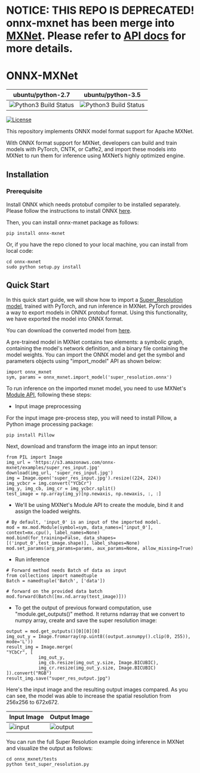 
NOTICE: THIS REPO IS DEPRECATED! onnx-mxnet has been merge into [MXNet](https://github.com/apache/incubator-mxnet/tree/master/python/mxnet/contrib/onnx/_import). 
Please refer to [API docs](http://mxnet.incubator.apache.org/versions/1.2.0/api/python/contrib/onnx.html) for more details.
=======
# ONNX-MXNet

| ubuntu/python-2.7 | ubuntu/python-3.5 |
|---------|---------|
| ![Python3 Build Status](https://codebuild.us-east-1.amazonaws.com/badges?uuid=eyJlbmNyeXB0ZWREYXRhIjoiYm1ua2NEc3E5b3JIaUdnOGpjNHQ1Nmc3eWRCRnN0U2hXSTFsV0R4bnFhMjBkVDhSYWZHVUxPYXBzZjRyR0NKbGp4S0dQczhIckQ4VU8yNEJITEdKMXlFPSIsIml2UGFyYW1ldGVyU3BlYyI6IkVTUzNPYm5JdkxpOFFPaTMiLCJtYXRlcmlhbFNldFNlcmlhbCI6MX0%3D&branch=master) | ![Python3 Build Status](https://codebuild.us-east-1.amazonaws.com/badges?uuid=eyJlbmNyeXB0ZWREYXRhIjoiVyttUUV3YzFCNnA2ZUJRTkwzQThTMVhzRW1GRGxZUFF3UXNFV05ZZE5ZWHYwcU84VEptcXc4ZE5kNVFPeVFpWWdoeDFxSGhMTGlGdjE0R2JRbnpPQStzPSIsIml2UGFyYW1ldGVyU3BlYyI6IkpmdjZVZytGOXRvQmU5VWgiLCJtYXRlcmlhbFNldFNlcmlhbCI6MX0%3D&branch=master) |

[![License](https://img.shields.io/badge/License-Apache%202.0-blue.svg)](https://opensource.org/licenses/Apache-2.0)

This repository implements ONNX model format support for Apache MXNet.

With ONNX format support for MXNet, developers can build and train models with PyTorch, CNTK, or Caffe2, and import these models into MXNet to run them for inference using MXNet’s highly optimized engine.

## Installation
### Prerequisite
Install ONNX which needs protobuf compiler to be installed separately. Please follow the instructions to install ONNX [here](https://github.com/onnx/onnx).

Then, you can install onnx-mxnet package as follows:

```
pip install onnx-mxnet
```
Or, if you have the repo cloned to your local machine, you can install from local code:
```
cd onnx-mxnet
sudo python setup.py install
```

## Quick Start

In this quick start guide, we will show how to import a [Super_Resolution model](http://pytorch.org/tutorials/advanced/super_resolution_with_caffe2.html), trained with PyTorch,
and run inference in MXNet. PyTorch provides a way to export models in ONNX protobuf format.
Using this functionality, we have exported the model into ONNX format.

You can download the converted model from
[here](https://s3.amazonaws.com/onnx-mxnet/examples/super_resolution.onnx).

A pre-trained model in MXNet contains two elements: a symbolic graph, containing the model's network definition,
and a binary file containing the model weights. You can import the ONNX model and get
the symbol and parameters objects using "import_model" API as shown below:

```
import onnx_mxnet
sym, params = onnx_mxnet.import_model('super_resolution.onnx')
```

To run inference on the imported mxnet model, you need to use MXNet's [Module API](https://mxnet.incubator.apache.org/api/python/module.html), following these steps:

- Input image preprocessing

For the input image pre-process step, you will need to install Pillow, a Python image processing package:
```
pip install Pillow
```
Next, download and transform the image into an input tensor:
```
from PIL import Image
img_url = 'https://s3.amazonaws.com/onnx-mxnet/examples/super_res_input.jpg'
download(img_url, 'super_res_input.jpg')
img = Image.open('super_res_input.jpg').resize((224, 224))
img_ycbcr = img.convert("YCbCr")
img_y, img_cb, img_cr = img_ycbcr.split()
test_image = np.array(img_y)[np.newaxis, np.newaxis, :, :]
```
- We'll be using MXNet's Module API to create the module, bind it and assign the loaded weights.

```
# By default, 'input_0' is an input of the imported model.
mod = mx.mod.Module(symbol=sym, data_names=['input_0'], context=mx.cpu(), label_names=None)
mod.bind(for_training=False, data_shapes=[('input_0',test_image.shape)], label_shapes=None)
mod.set_params(arg_params=params, aux_params=None, allow_missing=True)
```

- Run inference
```
# Forward method needs Batch of data as input
from collections import namedtuple
Batch = namedtuple('Batch', ['data'])

# forward on the provided data batch
mod.forward(Batch([mx.nd.array(test_image)]))
```

- To get the output of previous forward computation, use "module.get_outputs()" method.
It returns ndarray that we convert to numpy array, create and save the super resolution image:
```
output = mod.get_outputs()[0][0][0]
img_out_y = Image.fromarray(np.uint8((output.asnumpy().clip(0, 255)), mode='L'))
result_img = Image.merge(
"YCbCr", [
        	img_out_y,
        	img_cb.resize(img_out_y.size, Image.BICUBIC),
        	img_cr.resize(img_out_y.size, Image.BICUBIC)
]).convert("RGB")
result_img.save("super_res_output.jpg")

```

Here's the input image and the resulting output images compared. As you can see, the model was able to increase the spatial resolution from 256x256 to 672x672.

| Input Image | Output Image |
| ----------- | ------------ |
| ![input](super_res_input.jpg) | ![output](super_res_output.jpg) |

You can run the full Super Resolution example doing inference in MXNet and visualize the output as follows:
```
cd onnx_mxnet/tests
python test_super_resolution.py
```

